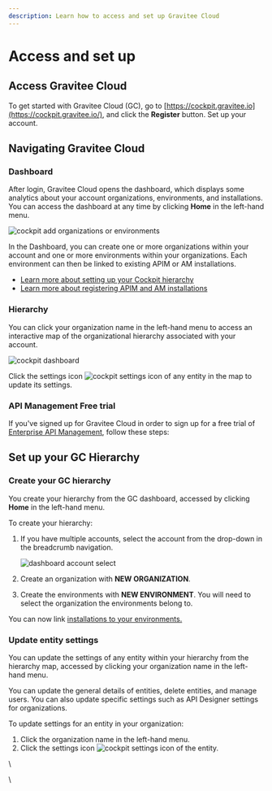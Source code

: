 ```yaml
---
description: Learn how to access and set up Gravitee Cloud
---
```


# Access and set up

## Access Gravitee Cloud

To get started with Gravitee Cloud (GC), go to [https://cockpit.gravitee.io](https://cockpit.gravitee.io/), and click the **Register** button. Set up your account.

## Navigating Gravitee Cloud

### Dashboard

After login, Gravitee Cloud opens the dashboard, which displays some analytics about your account organizations, environments, and installations. You can access the dashboard at any time by clicking **Home** in the left-hand menu.

![cockpit add organizations or environments](https://docs.gravitee.io/images/cockpit/cockpit-add-organizations-or-environments.png)

In the Dashboard, you can create one or more organizations within your account and one or more environments within your organizations. Each environment can then be linked to existing APIM or AM installations.

* [Learn more about setting up your Cockpit hierarchy](https://docs.gravitee.io/cockpit/3.x/cockpit\_quickstart\_setup.html)
* [Learn more about registering APIM and AM installations](https://docs.gravitee.io/cockpit/3.x/cockpit\_userguide\_register\_installations.html)

### Hierarchy

You can click your organization name in the left-hand menu to access an interactive map of the organizational hierarchy associated with your account.

![cockpit dashboard](https://docs.gravitee.io/images/cockpit/cockpit-dashboard.png)

Click the settings icon ![cockpit settings icon](https://docs.gravitee.io/images/icons/cockpit-settings-icon.png) of any entity in the map to update its settings.

### API Management Free trial

If you've signed up for Gravitee Cloud in order to sign up for a free trial of [Enterprise API Management](https://documentation.gravitee.io/apim/overview/ee-vs-oss), follow these steps:



## Set up your GC Hierarchy

### Create your GC hierarchy

You create your hierarchy from the GC dashboard, accessed by clicking **Home** in the left-hand menu.

To create your hierarchy:

1.  If you have multiple accounts, select the account from the drop-down in the breadcrumb navigation.

    ![dashboard account select](https://docs.gravitee.io/images/cockpit/dashboard-account-select.png)
2. Create an organization with **NEW ORGANIZATION**.
3. Create the environments with **NEW ENVIRONMENT**. You will need to select the organization the environments belong to.

You can now link [installations to your environments.](../guides/register-installations.md)

### Update entity settings

You can update the settings of any entity within your hierarchy from the hierarchy map, accessed by clicking your organization name in the left-hand menu.

You can update the general details of entities, delete entities, and manage users. You can also update specific settings such as API Designer settings for organizations.

To update settings for an entity in your organization:

1. Click the organization name in the left-hand menu.
2. Click the settings icon ![cockpit settings icon](https://docs.gravitee.io/images/icons/cockpit-settings-icon.png) of the entity.

\\

\\
